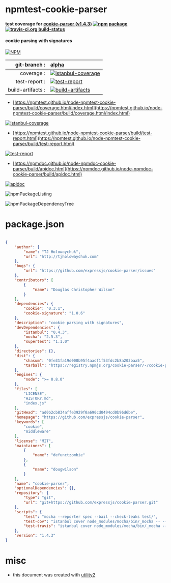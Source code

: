 # npmtest-cookie-parser

#### test coverage for  [cookie-parser (v1.4.3)](https://github.com/expressjs/cookie-parser)  [![npm package](https://img.shields.io/npm/v/npmtest-cookie-parser.svg?style=flat-square)](https://www.npmjs.org/package/npmtest-cookie-parser) [![travis-ci.org build-status](https://api.travis-ci.org/npmtest/node-npmtest-cookie-parser.svg)](https://travis-ci.org/npmtest/node-npmtest-cookie-parser)

#### cookie parsing with signatures

[![NPM](https://nodei.co/npm/cookie-parser.png?downloads=true&downloadRank=true&stars=true)](https://www.npmjs.com/package/cookie-parser)

| git-branch : | [alpha](https://github.com/npmtest/node-npmtest-cookie-parser/tree/alpha)|
|--:|:--|
| coverage : | [![istanbul-coverage](https://npmtest.github.io/node-npmtest-cookie-parser/build/coverage.badge.svg)](https://npmtest.github.io/node-npmtest-cookie-parser/build/coverage.html/index.html)|
| test-report : | [![test-report](https://npmtest.github.io/node-npmtest-cookie-parser/build/test-report.badge.svg)](https://npmtest.github.io/node-npmtest-cookie-parser/build/test-report.html)|
| build-artifacts : | [![build-artifacts](https://npmtest.github.io/node-npmtest-cookie-parser/glyphicons_144_folder_open.png)](https://github.com/npmtest/node-npmtest-cookie-parser/tree/gh-pages/build)|

- [https://npmtest.github.io/node-npmtest-cookie-parser/build/coverage.html/index.html](https://npmtest.github.io/node-npmtest-cookie-parser/build/coverage.html/index.html)

[![istanbul-coverage](https://npmtest.github.io/node-npmtest-cookie-parser/build/screenCapture.buildCi.browser.%252Ftmp%252Fbuild%252Fcoverage.lib.html.png)](https://npmtest.github.io/node-npmtest-cookie-parser/build/coverage.html/index.html)

- [https://npmtest.github.io/node-npmtest-cookie-parser/build/test-report.html](https://npmtest.github.io/node-npmtest-cookie-parser/build/test-report.html)

[![test-report](https://npmtest.github.io/node-npmtest-cookie-parser/build/screenCapture.buildCi.browser.%252Ftmp%252Fbuild%252Ftest-report.html.png)](https://npmtest.github.io/node-npmtest-cookie-parser/build/test-report.html)

- [https://npmdoc.github.io/node-npmdoc-cookie-parser/build/apidoc.html](https://npmdoc.github.io/node-npmdoc-cookie-parser/build/apidoc.html)

[![apidoc](https://npmdoc.github.io/node-npmdoc-cookie-parser/build/screenCapture.buildCi.browser.%252Ftmp%252Fbuild%252Fapidoc.html.png)](https://npmdoc.github.io/node-npmdoc-cookie-parser/build/apidoc.html)

![npmPackageListing](https://npmtest.github.io/node-npmtest-cookie-parser/build/screenCapture.npmPackageListing.svg)

![npmPackageDependencyTree](https://npmtest.github.io/node-npmtest-cookie-parser/build/screenCapture.npmPackageDependencyTree.svg)



# package.json

```json

{
    "author": {
        "name": "TJ Holowaychuk",
        "url": "http://tjholowaychuk.com"
    },
    "bugs": {
        "url": "https://github.com/expressjs/cookie-parser/issues"
    },
    "contributors": [
        {
            "name": "Douglas Christopher Wilson"
        }
    ],
    "dependencies": {
        "cookie": "0.3.1",
        "cookie-signature": "1.0.6"
    },
    "description": "cookie parsing with signatures",
    "devDependencies": {
        "istanbul": "0.4.3",
        "mocha": "2.5.3",
        "supertest": "1.1.0"
    },
    "directories": {},
    "dist": {
        "shasum": "0fe31fa19d000b95f4aadf1f53fdc2b8a203baa5",
        "tarball": "https://registry.npmjs.org/cookie-parser/-/cookie-parser-1.4.3.tgz"
    },
    "engines": {
        "node": ">= 0.8.0"
    },
    "files": [
        "LICENSE",
        "HISTORY.md",
        "index.js"
    ],
    "gitHead": "ad0b2cb834affe3929f0a690cd0494cd0b96d6be",
    "homepage": "https://github.com/expressjs/cookie-parser",
    "keywords": [
        "cookie",
        "middleware"
    ],
    "license": "MIT",
    "maintainers": [
        {
            "name": "defunctzombie"
        },
        {
            "name": "dougwilson"
        }
    ],
    "name": "cookie-parser",
    "optionalDependencies": {},
    "repository": {
        "type": "git",
        "url": "git+https://github.com/expressjs/cookie-parser.git"
    },
    "scripts": {
        "test": "mocha --reporter spec --bail --check-leaks test/",
        "test-cov": "istanbul cover node_modules/mocha/bin/_mocha -- --reporter dot --check-leaks test/",
        "test-travis": "istanbul cover node_modules/mocha/bin/_mocha --report lcovonly -- --reporter spec --check-leaks test/"
    },
    "version": "1.4.3"
}
```



# misc
- this document was created with [utility2](https://github.com/kaizhu256/node-utility2)
